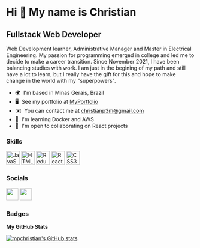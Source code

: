Hi 👋 My name is Christian
==========================

Fullstack Web Developer
-----------------------

Web Development learner, Administrative Manager and Master in Electrical Engineering. My passion for programming emerged in college and led me to decide to make a career transition. Since November 2021, I have been balancing studies with work. I am just in the begining of my path and still have a lot to learn, but I really have the gift for this and hope to make change in the world with my "superpowers".

* 🌍  I'm based in Minas Gerais, Brazil
* 🖥️  See my portfolio at [MyPortfolio](http://https://github.com/mpchristian)
* ✉️  You can contact me at [christianp3m@gmail.com](mailto:christianp3m@gmail.com)
* 🧠  I'm learning Docker and AWS
* 🤝  I'm open to collaborating on React projects

### Skills

<p align="left">
<a href="https://developer.mozilla.org/en-US/docs/Web/JavaScript" target="_blank" rel="noreferrer"><img src="https://raw.githubusercontent.com/danielcranney/readme-generator/main/public/icons/skills/javascript-colored.svg" width="36" height="36" alt="JavaScript" /></a>
<a href="https://developer.mozilla.org/en-US/docs/Glossary/HTML5" target="_blank" rel="noreferrer"><img src="https://raw.githubusercontent.com/danielcranney/readme-generator/main/public/icons/skills/html5-colored.svg" width="36" height="36" alt="HTML5" /></a>
<a href="https://redux.js.org/" target="_blank" rel="noreferrer"><img src="https://raw.githubusercontent.com/danielcranney/readme-generator/main/public/icons/skills/redux-colored.svg" width="36" height="36" alt="Redux" /></a>
<a href="https://reactjs.org/" target="_blank" rel="noreferrer"><img src="https://raw.githubusercontent.com/danielcranney/readme-generator/main/public/icons/skills/react-colored.svg" width="36" height="36" alt="React" /></a>
<a href="https://www.w3.org/TR/CSS/#css" target="_blank" rel="noreferrer"><img src="https://raw.githubusercontent.com/danielcranney/readme-generator/main/public/icons/skills/css3-colored.svg" width="36" height="36" alt="CSS3" /></a>
</p>


### Socials

<p align="left"> <a href="https://www.github.com/mpchristian" target="_blank" rel="noreferrer"><img src="https://raw.githubusercontent.com/danielcranney/readme-generator/main/public/icons/socials/github.svg" width="32" height="32" /></a> <a href="https://www.linkedin.com/in/christian-m-pereira" target="_blank" rel="noreferrer"><img src="https://raw.githubusercontent.com/danielcranney/readme-generator/main/public/icons/socials/linkedin.svg" width="32" height="32" /></a></p>

### Badges

<b>My GitHub Stats</b>

<a href="http://www.github.com/mpchristian"><img src="https://github-readme-stats.vercel.app/api?username=mpchristian&show_icons=true&hide=&count_private=true&title_color=84cc16&text_color=64748b&icon_color=ec4899&bg_color=27272a&hide_border=true&show_icons=true" alt="mpchristian's GitHub stats" /></a>
